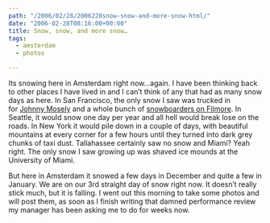 ```yaml
---
path: "/2006/02/28/2006228snow-snow-and-more-snow-html/" 
date: "2006-02-28T08:16:00+00:00" 
title: Snow, snow, and more snow…
tags:
  - amsterdam
  - photos

---
```

Its snowing here in Amsterdam right now&hellip;again. I have been thinking back to other places I have lived in and I can&rsquo;t think of any that had as many snow days as here.&nbsp;In San Francisco, the only snow I saw was trucked in for&nbsp;<a href="/photos/technovangelist/picture67.aspx" class="broken_link">Johnny Mosely</a>&nbsp;and a whole bunch of&nbsp;<a href="/photos/technovangelist/picture66.aspx" class="broken_link">snowboarders on Filmore</a>. In Seattle, it would snow one day per year and all hell would break lose on the roads. In New York it would pile down in a couple of days, with beautiful mountains at every corner for a few hours until they turned into dark grey chunks of taxi dust. Tallahassee certainly saw no snow and Miami? Yeah right. The only snow I saw growing up was shaved ice mounds at the University of Miami.

But here in Amsterdam it snowed a few days in December and quite a few in January. We are on our 3rd straight day of snow right now. It doesn&rsquo;t really stick much, but it is falling. I went out this morning to take some photos and will post them, as soon as I finish writing that damned performance review my manager has been asking me to do for weeks now.
